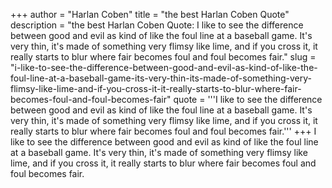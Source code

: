 +++
author = "Harlan Coben"
title = "the best Harlan Coben Quote"
description = "the best Harlan Coben Quote: I like to see the difference between good and evil as kind of like the foul line at a baseball game. It's very thin, it's made of something very flimsy like lime, and if you cross it, it really starts to blur where fair becomes foul and foul becomes fair."
slug = "i-like-to-see-the-difference-between-good-and-evil-as-kind-of-like-the-foul-line-at-a-baseball-game-its-very-thin-its-made-of-something-very-flimsy-like-lime-and-if-you-cross-it-it-really-starts-to-blur-where-fair-becomes-foul-and-foul-becomes-fair"
quote = '''I like to see the difference between good and evil as kind of like the foul line at a baseball game. It's very thin, it's made of something very flimsy like lime, and if you cross it, it really starts to blur where fair becomes foul and foul becomes fair.'''
+++
I like to see the difference between good and evil as kind of like the foul line at a baseball game. It's very thin, it's made of something very flimsy like lime, and if you cross it, it really starts to blur where fair becomes foul and foul becomes fair.
